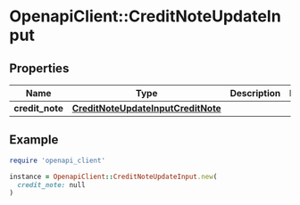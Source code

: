 # OpenapiClient::CreditNoteUpdateInput

## Properties

| Name | Type | Description | Notes |
| ---- | ---- | ----------- | ----- |
| **credit_note** | [**CreditNoteUpdateInputCreditNote**](CreditNoteUpdateInputCreditNote.md) |  |  |

## Example

```ruby
require 'openapi_client'

instance = OpenapiClient::CreditNoteUpdateInput.new(
  credit_note: null
)
```

